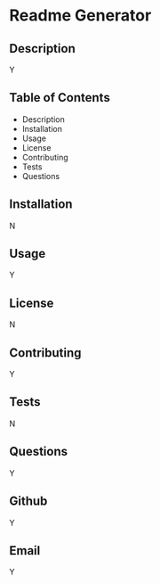 # Readme Generator
  

## Description
Y

## Table of Contents
- Description 
- Installation 
- Usage 
- License 
- Contributing 
- Tests 
- Questions 
            
## Installation
N

## Usage
Y

## License
N

## Contributing
Y

## Tests
N

## Questions
Y

## Github
Y

## Email
Y